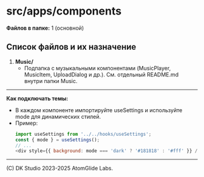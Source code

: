 # src/apps/components

**Файлов в папке:** 1 (основной)

## Список файлов и их назначение

1. **Music/**
   - Подпапка с музыкальными компонентами (MusicPlayer, MusicItem, UploadDialog и др.). См. отдельный README.md внутри папки Music.

---

**Как подключать темы:**
- В каждом компоненте импортируйте useSettings и используйте mode для динамических стилей.
- Пример:
  ```js
  import useSettings from '../../hooks/useSettings';
  const { mode } = useSettings();
  // ...
  <div style={{ background: mode === 'dark' ? '#181818' : '#fff' }} />
  ```

---

(C) DK Studio 2023-2025  AtomGlide Labs. 